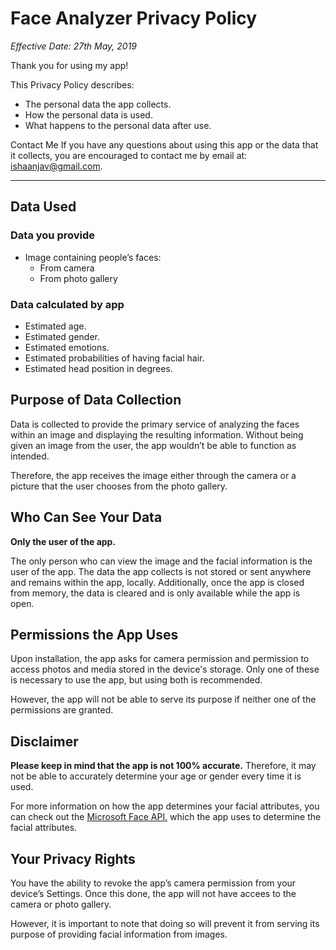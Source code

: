 # Face Analyzer Privacy Policy
*Effective Date: 27th May, 2019*

Thank you for using my app! 

This Privacy Policy describes: 
-	The personal data the app collects.
-	How the personal data is used.
-	What happens to the personal data after use.


Contact Me
If you have any questions about using this app or the data that it collects, you are encouraged to contact me by email at: ishaanjav@gmail.com.

-----

## Data Used
### Data you provide
-	Image containing people’s faces:
    - From camera
    - From photo gallery

### Data calculated by app
-	Estimated age.
-	Estimated gender.
- Estimated emotions.
-	Estimated probabilities of having facial hair.
-	Estimated head position in degrees.

## Purpose of Data Collection
Data is collected to provide the primary service of analyzing the faces within an image and displaying the resulting information.
Without being given an image from the user, the app wouldn’t be able to function as intended. 

Therefore, the app receives the image either through the camera or a picture that the user chooses from the photo gallery.

## Who Can See Your Data
**Only the user of the app.**

The only person who can view the image and the facial information is the user of the app. The data the app collects is not stored or sent anywhere and remains within the app, locally. Additionally, once the app is closed from memory, the data is cleared and is only available while the app is open.

## Permissions the App Uses
Upon installation, the app asks for camera permission and permission to access photos and media stored in the device's storage. Only one of these is necessary to use the app, but using both is recommended.

However, the app will not be able to serve its purpose if neither one of the permissions are granted.

## Disclaimer
**Please keep in mind that the app is not 100% accurate.** Therefore, it may not be able to accurately determine your age or gender every time it is used.

For more information on how the app determines your facial attributes, you can check out the [Microsoft Face API.](https://azure.microsoft.com/en-us/services/cognitive-services/face/) which the app uses to determine the facial attributes.

## Your Privacy Rights
You have the ability to revoke the app’s camera permission from your device’s Settings. Once this done, the app will not have accees to the camera or photo gallery. 

However, it is important to note that doing so will prevent it from serving its purpose of providing facial information from images.
